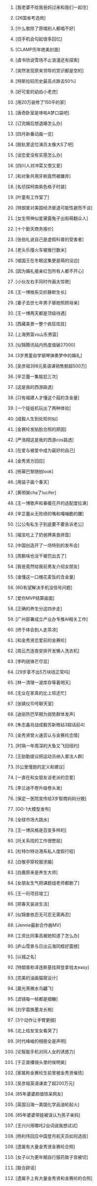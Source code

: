 1. [我老婆不给我爸妈过来和我们一起住]
1. [26国省考选岗]
1. [什么歌除了原唱别人都唱不好]
1. [旧手机会勾起很多回忆]
1. [CLAMP历年绝美封面]
1. [虞书欣说雪场不止浪漫还有探索]
1. [突然发现原来领导的赏识都是空的]
1. [特斯拉较历史最高点跌去50%]
1. [好可爱的幼齿小老虎]
1. [用20万装修了150平的家]
1. [唐奇卧室是哆啦A梦口袋吧]
1. [订完婚后想退婚怎么办]
1. [四月新番动画一览]
1. [脱轨里这位演员太像大S了吧]
1. [谈恋爱没有实感怎么办]
1. [四川人对冲菜又恨又爱]
1. [和对象共用牙刷竟然被嫌弃]
1. [名侦探柯南紫色格子时装]
1. [叶童有工作室了]
1. [特朗普对美国经济衰退可能性避而不谈]
1. [女生带神似星黛露兔子出街萌翻众人]
1. [十个勤天商务报价]
1. [张伯礼说自己是虚假科普的受害者]
1. [老头乐撞火车被推行数米]
1. [嘘国王在冬眠这集更是萌的没边]
1. [因为婚礼接亲红包所有人都不开心]
1. [小伙左右手同时作画太惊艳]
1. [王一博根系交织静默生长]
1. [妻子去世七年男子替她照顾母亲]
1. [王一博两天都是顶级待遇]
1. [西藏美景一整个疯狂炫技]
1. [上海男篮vs山东男篮]
1. [似锦腾讯站内热度值破27000]
1. [3岁男童自学钢琴弹奏梦中的婚礼]
1. [吴彦祖398元英语课销售额超500万]
1. [辛芷蕾一集尴尬三次]
1. [这是我的西游路透]
1. [只有福建人才懂这个菇的含金量]
1. [一个娃娃机玩出了两种体验]
1. [成毅人生到处知何似]
1. [金赛纶发贴脸合照的原因]
1. [严浩翔这是我的西游cos路透]
1. [在爱与被爱中成为最好的自己]
1. [金秀贤方回应]
1. [杨幂巴黎随拍look]
1. [用袋子画个春天]
1. [黄明昊cha了lucifer]
1. [王一博歌声和春暖花开的适配度拉满]
1. [辛芷蕾从无败绩的嘴和嘎嘣脆的腰]
1. [公公有私生子到底要不要告诉老公]
1. [福宝吃上了奶爸牌美食拼盘]
1. [中国创造开了一场特别的发布会]
1. [周鹏啥也没干被罚出去了]
1. [我爸竟然给我前男友介绍女朋友]
1. [谁懂这一口槐花麦饭的含金量]
1. [6G有望解决手机没信号问题]
1. [爱你MVP结算画面]
1. [正确的养生分这四步走]
1. [广州部署成立产业办专推AI相关工作]
1. [终于体会到人走茶凉]
1. [和金秀贤恋爱前的金赛纶]
1. [周云杰连夜安排开发懒人洗衣机]
1. [李昀锐锋芒尽显]
1. [29岁拿不出5万块钱正常吗]
1. [林一清理一波库存等着明天]
1. [无业在家真的比上班还忙]
1. [张婧仪10号聊天室]
1. [迪丽热巴早期为弱势群体发声]
1. [朱志鑫肖战成毅苏新皓钻3超话前4]
1. [金秀贤曾火速否认与金赛纶恋情]
1. [时隔一年周深的大鱼又飞回纽约]
1. [王励勤提议把运动员纳入普法人群]
1. [5公里慢跑的定义和建议]
1. [一直在和女朋友谈老派的恋爱]
1. [李兰迪不卷升级卷头发]
1. [保定一医院宣传给3岁智商妈妈分娩]
1. [GO-1大模型发布]
1. [全球市场大跳水]
1. [王一博风格是百变多样的]
1. [托关系找的工作很憋屈]
1. [杜特尔特访港系私人度假行程]
1. [白敬亭穿校服求婚]
1. [白鹿原来是养生大师]
1. [女朋友生气把课题组老师都删了]
1. [王一珩项目竣工]
1. [把春天装进生活]
1. [似锦姜依忍无可忍无需再忍]
1. [Jennie最新合作曲MV]
1. [工资比同事高被她知道了怎么办]
1. [庐山雪景与日出云海同框好震撼]
1. [以城之名]
1. [特朗普称泽连斯基找拜登拿钱太easy]
1. [完美的油画猫窝设计]
1. [晨光熹微水鸟翩飞]
1. [滤镜每一帧都是细糠]
1. [刘宇苗族墨龙长袍]
1. [3个动作让手臂更细]
1. [北上给友宝女看哭了]
1. [时代峰峻的相册全是声明]
1. [论智能手机对同人女的诱惑力]

1. [于正直播镜头里的侯明昊]
1. [家属称金赛纶生前曾被金秀贤催债]
1. [吴彦祖英语课卖了超200万元]
1. [85年婆婆颜值惊呆网友]
1. [英国沿海一美国化学品油轮起火]

1. [85年婆婆带娃被误认为孩子亲妈]
1. [王兴兴用哪吒2台词说我想试试]
1. [杨利伟回应中国登月航天员如何选拔]

1. [遗属有大量金秀贤金赛纶合照]
1. [女子以为更年期自行服药致子宫被切]
1. [联合辟谣]

1. [遗属手上有大量金秀贤和金赛纶的合照]

